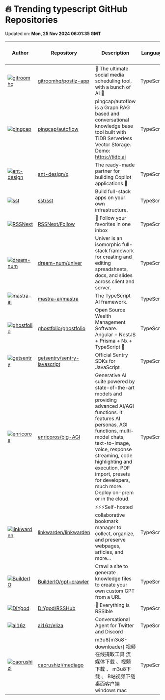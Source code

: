 # 🔥 Trending typescript GitHub Repositories

Updated on: **Mon, 25 Nov 2024 06:01:35 GMT**

| Author | Repository | Description | Language | ⭐ Total Stars | 🌟 Stars Today |
|--------|------------|-------------|----------|----------------|----------------|
| [![gitroomhq](https://avatars.githubusercontent.com/u/2025715?s=40&v=4)](https://github.com/gitroomhq) | [gitroomhq/postiz-app](https://github.com/gitroomhq/postiz-app) | 📨 The ultimate social media scheduling tool, with a bunch of AI 🤖 | TypeScript | 11306 | 294 |
| [![pingcap](https://avatars.githubusercontent.com/u/12960671?s=40&v=4)](https://github.com/pingcap) | [pingcap/autoflow](https://github.com/pingcap/autoflow) | pingcap/autoflow is a Graph RAG based and conversational knowledge base tool built with TiDB Serverless Vector Storage. Demo: https://tidb.ai | TypeScript | 1441 | 194 |
| [![ant-design](https://avatars.githubusercontent.com/u/5378891?s=40&v=4)](https://github.com/ant-design) | [ant-design/x](https://github.com/ant-design/x) | The ready-made partner for building Copilot applications 🤖 | TypeScript | 280 | 40 |
| [![sst](https://avatars.githubusercontent.com/u/826656?s=40&v=4)](https://github.com/sst) | [sst/sst](https://github.com/sst/sst) | Build full-stack apps on your own infrastructure. | TypeScript | 22120 | 18 |
| [![RSSNext](https://avatars.githubusercontent.com/u/41265413?s=40&v=4)](https://github.com/RSSNext) | [RSSNext/Follow](https://github.com/RSSNext/Follow) | 🧡 Follow your favorites in one inbox | TypeScript | 18047 | 226 |
| [![dream-num](https://avatars.githubusercontent.com/u/26371161?s=40&v=4)](https://github.com/dream-num) | [dream-num/univer](https://github.com/dream-num/univer) | Univer is an isomorphic full-stack framework for creating and editing spreadsheets, docs, and slides across client and server. | TypeScript | 7433 | 167 |
| [![mastra-ai](https://avatars.githubusercontent.com/u/32024147?s=40&v=4)](https://github.com/mastra-ai) | [mastra-ai/mastra](https://github.com/mastra-ai/mastra) | The TypeScript AI framework. | TypeScript | 682 | 72 |
| [![ghostfolio](https://avatars.githubusercontent.com/u/4159106?s=40&v=4)](https://github.com/ghostfolio) | [ghostfolio/ghostfolio](https://github.com/ghostfolio/ghostfolio) | Open Source Wealth Management Software. Angular + NestJS + Prisma + Nx + TypeScript 🤍 | TypeScript | 4561 | 8 |
| [![getsentry](https://avatars.githubusercontent.com/u/2411343?s=40&v=4)](https://github.com/getsentry) | [getsentry/sentry-javascript](https://github.com/getsentry/sentry-javascript) | Official Sentry SDKs for JavaScript | TypeScript | 8015 | 7 |
| [![enricoros](https://avatars.githubusercontent.com/u/32999?s=40&v=4)](https://github.com/enricoros) | [enricoros/big-AGI](https://github.com/enricoros/big-AGI) | Generative AI suite powered by state-of-the-art models and providing advanced AI/AGI functions. It features AI personas, AGI functions, multi-model chats, text-to-image, voice, response streaming, code highlighting and execution, PDF import, presets for developers, much more. Deploy on-prem or in the cloud. | TypeScript | 5594 | 45 |
| [![linkwarden](https://avatars.githubusercontent.com/u/93432314?s=40&v=4)](https://github.com/linkwarden) | [linkwarden/linkwarden](https://github.com/linkwarden/linkwarden) | ⚡️⚡️⚡️Self-hosted collaborative bookmark manager to collect, organize, and preserve webpages, articles, and more... | TypeScript | 8848 | 30 |
| [![BuilderIO](https://avatars.githubusercontent.com/u/844291?s=40&v=4)](https://github.com/BuilderIO) | [BuilderIO/gpt-crawler](https://github.com/BuilderIO/gpt-crawler) | Crawl a site to generate knowledge files to create your own custom GPT from a URL | TypeScript | 18920 | 14 |
| [![DIYgod](https://avatars.githubusercontent.com/in/15368?s=40&v=4)](https://github.com/DIYgod) | [DIYgod/RSSHub](https://github.com/DIYgod/RSSHub) | 🧡 Everything is RSSible | TypeScript | 33830 | 29 |
| [![ai16z](https://avatars.githubusercontent.com/u/18633264?s=40&v=4)](https://github.com/ai16z) | [ai16z/eliza](https://github.com/ai16z/eliza) | Conversational Agent for Twitter and Discord | TypeScript | 2103 | 70 |
| [![caorushizi](https://avatars.githubusercontent.com/u/19359849?s=40&v=4)](https://github.com/caorushizi) | [caorushizi/mediago](https://github.com/caorushizi/mediago) | m3u8[m3u8-downloader] 视频在线提取工具 流媒体下载 、视频下载 、 m3u8下载 、 B站视频下载 桌面客户端 windows mac | TypeScript | 4756 | 20 |
